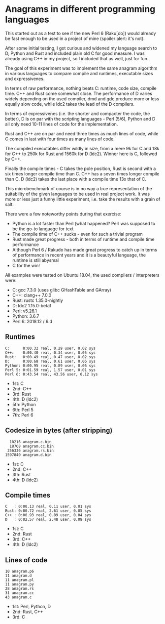 # Anagrams in different programming languages

This started out as a test to see if the new Perl 6 (Raku[do]) would already be
fast enough to be used in a project of mine (spoiler alert: it's not).

After some initial testing, I got curious and widened my language search to D,
Python and Rust and included plain old C for good measure. I was already using
C++ in my project, so I included that as well, just for fun.

The goal of this experiment was to implement the same anagram algorithm in various
languages to compare compile and runtimes, executable sizes and expressivenes.

In terms of raw performance, nothing beats C: runtime, code size, compile time.
C++ and Rust come somewhat close. The performance of D varies widely depending
on the used compiler, dmd and gdc produce more or less equally slow code, while
ldc2 takes the lead of the D compilers.

In terms of expressivenes (i.e. the shorter and compacter the code, the better),
D is on par with the scripting languages - Perl (5/6), Python and D all only need
10-11 lines of code for the implementation.

Rust and C++ are on par and need three times as much lines of code, while C comes
in last with four times as many lines of code.

The compiled executables differ wildly in size, from a mere 9k for C and 18k for
C++ to 250k for Rust and 1560k for D (ldc2). Winner here is C, followed by C++.

Finally the compile times - C takes the pole position, Rust is second with a six
times longer compile time than C. C++ has a seven times longer compile than C.
D (ldc2) takes the last place with a compile time 13x that of C.

This microbenchmark of course is in no way a true representation of the suitability
of the given languages to be used in real project work. It was more or less just a
funny little experiment, i.e. take the results with a grain of salt.

There were a few noteworthy points during that exercise:
* Python is a lot faster than Perl (what happened? Perl was supposed to be the go-to language for text 
* The compile time of C++ sucks - even for such a trivial program
* Rust made great progress - both in terms of runtime and compile time performance
* Although Perl 6 / Rakudo has made great progress to catch up in terms of performance in recent years and it is a beautyful language, the runtime is still abysmal
* C for the win!

All examples were tested on Ubuntu 18.04, the used compilers / interpreters were:
* C:      gcc 7.3.0 (uses glibc GHashTable and GArray)
* C++:    clang++ 7.0.0
* Rust:   rustc 1.35.0-nightly
* D:      ldc2 1.15.0-beta1
* Perl:   v5.26.1
* Python: 3.6.7
* Perl 6: 2018.12 / 6.d

## Runtimes
	C:      0:00.32 real, 0.29 user, 0.02 sys
	C++:    0:00.40 real, 0.34 user, 0.05 sys
	Rust:   0:00.49 real, 0.47 user, 0.02 sys
	D:      0:00.68 real, 0.61 user, 0.06 sys
	Python: 0:00.95 real, 0.89 user, 0.06 sys
	Perl 5: 0:01.59 real, 1.57 user, 0.01 sys
	Perl 6: 0:43.54 real, 43.56 user, 0.12 sys

* 1st: C
* 2nd: C++
* 3rd: Rust
* 4th: D (ldc2)
* 5th: Python
* 6th: Perl 5
* 7th: Perl 6

## Codesize in bytes (after stripping)
	  10216 anagram.c.bin
	  18768 anagram.cc.bin
	 256336 anagram.rs.bin
	1597840 anagram.d.bin

* 1st: C
* 2nd: C++
* 3th: Rust
* 4th: D (ldc2)

## Compile times
	C   : 0:00.13 real, 0.11 user, 0.01 sys
	Rust: 0:00.72 real, 2.61 user, 0.05 sys
	C++ : 0:00.93 real, 0.89 user, 0.04 sys
	D   : 0:02.57 real, 2.48 user, 0.08 sys

* 1st: C
* 2nd: Rust
* 3rd: C++
* 4th: D (ldc2)

## Lines of code
	10 anagram.p6
	11 anagram.d
	11 anagram.pl
	11 anagram.py
	28 anagram.rs
	31 anagram.cc
	43 anagram.c

* 1st: Perl, Python, D
* 2nd: Rust, C++
* 3rd: C

